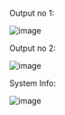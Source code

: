 Output no 1:

![image](https://github.com/MuzammilHussaiin/Assignment-4/assets/146858162/e77f5537-5ff0-48ea-8181-29f222458c2d)


Output no 2:

![image](https://github.com/MuzammilHussaiin/Assignment-4/assets/146858162/7c7d5065-19d5-41c1-9413-d3cd984b3588)


System Info:

![image](https://github.com/MuzammilHussaiin/Assignment-4/assets/146858162/cff6804a-8406-43f0-9585-1daa622397f7)
